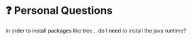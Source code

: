 # ❓ Personal Questions

In order to install packages like tree... do I need to install the java runtime?
